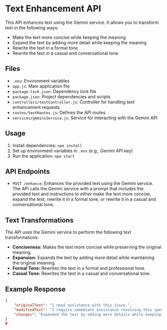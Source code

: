 # Text Enhancement API

This API enhances text using the Gemini service. It allows you to transform text in the following ways:

- Make the text more concise while keeping the meaning
- Expand the text by adding more detail while keeping the meaning
- Rewrite the text in a formal tone
- Rewrite the text in a casual and conversational tone

## Files

- `.env`: Environment variables
- `app.js`: Main application file
- `package-lock.json`: Dependency lock file
- `package.json`: Project dependencies and scripts
- `controllers/textController.js`: Controller for handling text enhancement requests
- `routes/textRoutes.js`: Defines the API routes
- `services/geminiService.js`: Service for interacting with the Gemini API

## Usage

1. Install dependencies: `npm install`
2. Set up environment variables in `.env` (e.g., Gemini API key)
3. Run the application: `npm start`

## API Endpoints

- `POST /enhance`: Enhances the provided text using the Gemini service. The API calls the Gemini service with a prompt that includes the provided text and instructions to either make the text more concise, expand the text, rewrite it in a formal tone, or rewrite it in a casual and conversational tone.

## Text Transformations

The API uses the Gemini service to perform the following text transformations:

- **Conciseness:** Makes the text more concise while preserving the original meaning.
- **Expansion:** Expands the text by adding more detail while maintaining the original meaning.
- **Formal Tone:** Rewrites the text in a formal and professional tone.
- **Casual Tone:** Rewrites the text in a casual and conversational tone.

## Example Response

```json
{
    "originalText": "I need assistance with this issue.",
    "modifiedText": "I require immediate assistance resolving this specific problem.",
    "changes": "Expanded the text by adding more details while keeping the meaning."
}
#